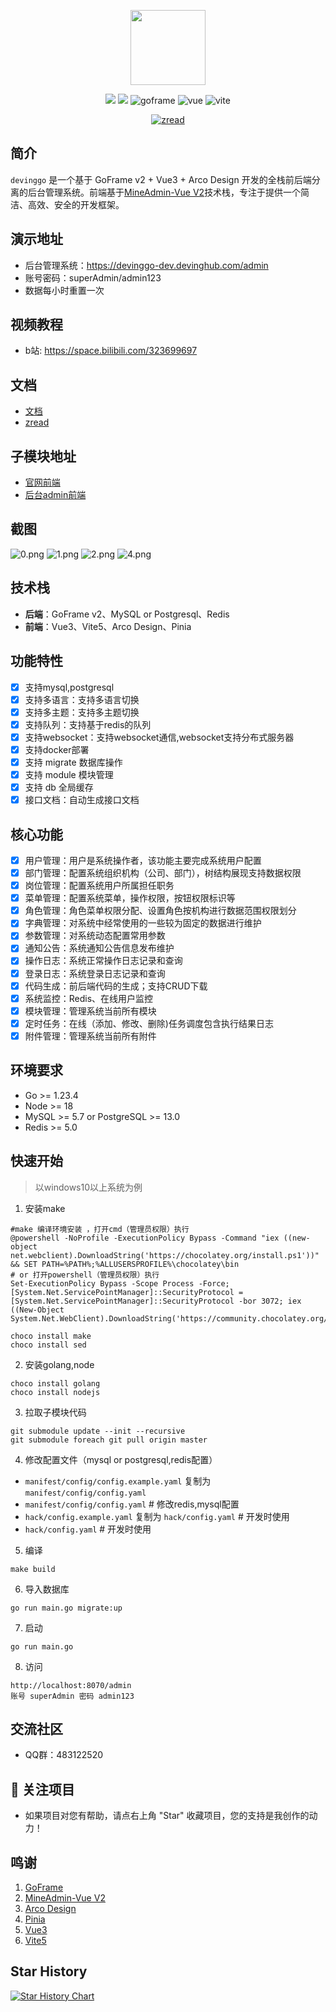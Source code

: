 <p align="center">
  <img src="docs/logo.svg" width="120" />
</p>
<p align="center">
 <img src="https://svg.hamm.cn/badge.svg?key=License&value=Apache-2.0" />
  <img src="https://svg.hamm.cn/badge.svg?key=Version&value=1.0.0%20LTS" />
	<img src="https://img.shields.io/badge/goframe-2.9-green" alt="goframe">
	<img src="https://img.shields.io/badge/vue.js-vue3.4-green" alt="vue">
	<img src="https://img.shields.io/badge/vite-%3E5.1.4-yellow" alt="vite">
</p>
<p  align="center">
<a href="https://zread.ai/huagelong/devinggo" target="_blank"><img src="https://img.shields.io/badge/Ask_Zread-_.svg?style=flat&color=00b0aa&labelColor=000000&logo=data%3Aimage%2Fsvg%2Bxml%3Bbase64%2CPHN2ZyB3aWR0aD0iMTYiIGhlaWdodD0iMTYiIHZpZXdCb3g9IjAgMCAxNiAxNiIgZmlsbD0ibm9uZSIgeG1sbnM9Imh0dHA6Ly93d3cudzMub3JnLzIwMDAvc3ZnIj4KPHBhdGggZD0iTTQuOTYxNTYgMS42MDAxSDIuMjQxNTZDMS44ODgxIDEuNjAwMSAxLjYwMTU2IDEuODg2NjQgMS42MDE1NiAyLjI0MDFWNC45NjAxQzEuNjAxNTYgNS4zMTM1NiAxLjg4ODEgNS42MDAxIDIuMjQxNTYgNS42MDAxSDQuOTYxNTZDNS4zMTUwMiA1LjYwMDEgNS42MDE1NiA1LjMxMzU2IDUuNjAxNTYgNC45NjAxVjIuMjQwMUM1LjYwMTU2IDEuODg2NjQgNS4zMTUwMiAxLjYwMDEgNC45NjE1NiAxLjYwMDFaIiBmaWxsPSIjZmZmIi8%2BCjxwYXRoIGQ9Ik00Ljk2MTU2IDEwLjM5OTlIMi4yNDE1NkMxLjg4ODEgMTAuMzk5OSAxLjYwMTU2IDEwLjY4NjQgMS42MDE1NiAxMS4wMzk5VjEzLjc1OTlDMS42MDE1NiAxNC4xMTM0IDEuODg4MSAxNC4zOTk5IDIuMjQxNTYgMTQuMzk5OUg0Ljk2MTU2QzUuMzE1MDIgMTQuMzk5OSA1LjYwMTU2IDE0LjExMzQgNS42MDE1NiAxMy43NTk5VjExLjAzOTlDNS42MDE1NiAxMC42ODY0IDUuMzE1MDIgMTAuMzk5OSA0Ljk2MTU2IDEwLjM5OTlaIiBmaWxsPSIjZmZmIi8%2BCjxwYXRoIGQ9Ik0xMy43NTg0IDEuNjAwMUgxMS4wMzg0QzEwLjY4NSAxLjYwMDEgMTAuMzk4NCAxLjg4NjY0IDEwLjM5ODQgMi4yNDAxVjQuOTYwMUMxMC4zOTg0IDUuMzEzNTYgMTAuNjg1IDUuNjAwMSAxMS4wMzg0IDUuNjAwMUgxMy43NTg0QzE0LjExMTkgNS42MDAxIDE0LjM5ODQgNS4zMTM1NiAxNC4zOTg0IDQuOTYwMVYyLjI0MDFDMTQuMzk4NCAxLjg4NjY0IDE0LjExMTkgMS42MDAxIDEzLjc1ODQgMS42MDAxWiIgZmlsbD0iI2ZmZiIvPgo8cGF0aCBkPSJNNCAxMkwxMiA0TDQgMTJaIiBmaWxsPSIjZmZmIi8%2BCjxwYXRoIGQ9Ik00IDEyTDEyIDQiIHN0cm9rZT0iI2ZmZiIgc3Ryb2tlLXdpZHRoPSIxLjUiIHN0cm9rZS1saW5lY2FwPSJyb3VuZCIvPgo8L3N2Zz4K&logoColor=ffffff" alt="zread"/></a>
</p>

## 简介

`devinggo` 是一个基于 GoFrame v2 + Vue3 + Arco Design 开发的全栈前后端分离的后台管理系统。前端基于[MineAdmin-Vue V2](https://docv2.mineadmin.com/)技术栈，专注于提供一个简洁、高效、安全的开发框架。

## 演示地址
- 后台管理系统：https://devinggo-dev.devinghub.com/admin
- 账号密码：superAdmin/admin123
- 数据每小时重置一次

## 视频教程
- b站: https://space.bilibili.com/323699697

## 文档

- [文档](https://devinggo.devinghub.com/)
- [zread](https://zread.ai/huagelong/devinggo)

## 子模块地址

- [官网前端](https://github.com/huagelong/devingsite)
- [后台admin前端](https://github.com/huagelong/devingadmin)

## 截图

![0.png](docs/screen/0.png)
![1.png](docs/screen/1.png)
![2.png](docs/screen/3.png)
![4.png](docs/screen/4.png)

## 技术栈

- **后端**：GoFrame v2、MySQL or Postgresql、Redis
- **前端**：Vue3、Vite5、Arco Design、Pinia

## 功能特性
- [x] 支持mysql,postgresql
- [x] 支持多语言：支持多语言切换
- [x] 支持多主题：支持多主题切换
- [x] 支持队列：支持基于redis的队列
- [x] 支持websocket：支持websocket通信,websocket支持分布式服务器
- [x] 支持docker部署
- [x] 支持 migrate 数据库操作
- [x] 支持 module 模块管理
- [x] 支持 db 全局缓存
- [x] 接口文档：自动生成接口文档

## 核心功能

- [x] 用户管理：用户是系统操作者，该功能主要完成系统用户配置
- [x] 部门管理：配置系统组织机构（公司、部门），树结构展现支持数据权限
- [x] 岗位管理：配置系统用户所属担任职务
- [x] 菜单管理：配置系统菜单，操作权限，按钮权限标识等
- [x] 角色管理：角色菜单权限分配、设置角色按机构进行数据范围权限划分
- [x] 字典管理：对系统中经常使用的一些较为固定的数据进行维护
- [x] 参数管理：对系统动态配置常用参数
- [x] 通知公告：系统通知公告信息发布维护
- [x] 操作日志：系统正常操作日志记录和查询
- [x] 登录日志：系统登录日志记录和查询
- [x] 代码生成：前后端代码的生成；支持CRUD下载
- [x] 系统监控：Redis、在线用户监控
- [x] 模块管理：管理系统当前所有模块
- [x] 定时任务：在线（添加、修改、删除)任务调度包含执行结果日志
- [x] 附件管理：管理系统当前所有附件

## 环境要求

- Go >= 1.23.4
- Node >= 18
- MySQL >= 5.7 or PostgreSQL >= 13.0
- Redis >= 5.0

## 快速开始

> 以windows10以上系统为例

1. 安装make
```
#make 编译环境安装 ，打开cmd（管理员权限）执行
@powershell -NoProfile -ExecutionPolicy Bypass -Command "iex ((new-object net.webclient).DownloadString('https://chocolatey.org/install.ps1'))" && SET PATH=%PATH%;%ALLUSERSPROFILE%\chocolatey\bin
# or 打开powershell（管理员权限）执行
Set-ExecutionPolicy Bypass -Scope Process -Force; [System.Net.ServicePointManager]::SecurityProtocol = [System.Net.ServicePointManager]::SecurityProtocol -bor 3072; iex ((New-Object System.Net.WebClient).DownloadString('https://community.chocolatey.org/install.ps1'))

choco install make
choco install sed
```
2. 安装golang,node
```
choco install golang
choco install nodejs
```

3. 拉取子模块代码

```
git submodule update --init --recursive
git submodule foreach git pull origin master
```

4. 修改配置文件（mysql or postgresql,redis配置）
- `manifest/config/config.example.yaml` 复制为 `manifest/config/config.yaml`
- `manifest/config/config.yaml` # 修改redis,mysql配置
- `hack/config.example.yaml` 复制为 `hack/config.yaml` # 开发时使用
- `hack/config.yaml` # 开发时使用

5. 编译

```
make build
```
6. 导入数据库
```
go run main.go migrate:up
```
7. 启动
```
go run main.go
```
8. 访问
```
http://localhost:8070/admin
账号 superAdmin 密码 admin123
```

## 交流社区

- QQ群：483122520

## 🎉 关注项目

- 如果项目对您有帮助，请点右上角 "Star" 收藏项目，您的支持是我创作的动力！

## 鸣谢

1. [GoFrame](https://github.com/gogf/gf)
2. [MineAdmin-Vue V2](https://docv2.mineadmin.com/)
3. [Arco Design](https://arco.design/)
4. [Pinia](https://pinia.vuejs.org/)
5. [Vue3](https://v3.cn.vuejs.org/)
6. [Vite5](https://cn.vitejs.dev/)

## Star History

[![Star History Chart](https://api.star-history.com/svg?repos=huagelong/devinggo&type=Date)](https://www.star-history.com/#huagelong/devinggo&Date)
